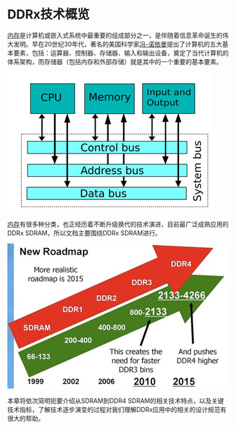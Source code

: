 # DDRx技术概览
[内存](https://en.wikipedia.org/wiki/Random-access_memory)是计算机或嵌入式系统中最重要的组成部分之一，是伴随着信息革命诞生的伟大发明。早在20世纪30年代，著名的美国科学家[冯-诺依曼](https://en.wikipedia.org/wiki/John_von_Neumann)提出了计算机的五大基本要素，包括：运算器、控制器、存储器、输入和输出设备，奠定了当代计算机的体系架构，而存储器（包括内存和外部存储）就是其中的一个重要的基本要素。

![冯诺伊曼体系](../Drawings/Von-Neuman-Architecture.jpg)

[内存](https://en.wikipedia.org/wiki/Random-access_memory)有很多种分类，也正经历着不断升级换代的技术演进，目前最广泛成熟应用的DDRx SDRAM，所以文档主要围绕DDRx SDRAM进行。

![技术演进](../Drawings/roadmap.jpg)

本章将依次简明扼要介绍从SDRAM到DDR4 SDRAM的相关技术特点，以及关键技术指标，了解技术逐步演变的过程对我们理解DDRx应用中的相关的设计规范有很大的帮助。
